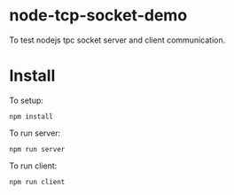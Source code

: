 node-tcp-socket-demo
====================

To test nodejs tpc socket server and client communication.

# Install

To setup:
```
npm install
```

To run server:
```
npm run server
```

To run client:
```
npm run client
```